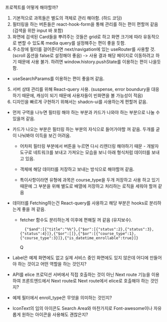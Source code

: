 프로젝트를 어떻게 해야할까?

1. 기본적으로 과목들은 별도의 객체로 관리 해야함. (하드 코딩)
2. 필터링을 하는 버튼들은 react-hook-form을 통해 관리를 하는 편이 편할꺼 같음 (검색을 위한 input 바 포함)
3. 화면에 검색된 Card들을 뿌려주는 것들은 grid로 하고 화면 크기에 따라 유동적으로 변할 수 있도록 media query를 설정해주는 편이 좋을 듯함.
4. 주소창에 필터를 걸어준다면 next/navigation에 있는 useRouter를 사용할 것. (scroll 옵션을 false로 설정해야 좋음) -> 사용 결과 해당 페이지로 이동하려고 하기 때문에 사용 불가. 하려면 window.history.pushState를 이용하는 편이 나을듯함.

- useSearchParams를 이용하는 편이 좋을꺼 같음.

5. 서버 상태 관리를 위해 React-query 사용. (suspense, error boundury을 대응하기 때문에, 캐싱이 되기 때문에 사용자들이 빈화면을 볼 가능성이 적음)
6. 디자인을 빠르게 구현하기 위해서는 shadcn-ui를 사용하는게 편할꺼 같음.

- 먼저 구역을 나누면 필터링 해야 하는 부분과 카드가 나와야 하는 부분으로 나눌 수 있을꺼 같음.
- 카드가 나오는 부분은 필터링 하는 부분의 자식으로 들어가야할 꺼 같음. 두개를 굳이 나눠봐야 이득을 보긴 어려움.

  - 어차피 필터링 부분에서 버튼을 누르면 다시 리렌더링 해야하기 때문 - 개발자 도구로 네트워크를 보내고 가져오는 모습을 보니 아래 형식처럼 데이터를 보내고 있음.

  - 객체에 해당 데이터를 저장하고 보내는 방식으로 해야할꺼 같음.

  - 특이사항이라면 유형에 과목은 course_type을 두개 저장하고 사용 하고 있기 때문에 그 부분을 위해 별도로 배열에 저장하고 처리하는 로직을 세워야 할꺼 같음

- 데이터를 Fetching하는건 React-query를 사용하고 해당 부분은 hooks로 분리하는게 좋을 꺼 같음.

  - fetcher 함수도 분리하는게 이후에 편해질 꺼 같음 (유지보수).

          {"$and":[{"title":"%%"},{"$or":[{"status":2},{"status":3},{"status":4}]},{"$or":[]},{"$or":[{"course_type":1},{"course_type":3}]},{"is_datetime_enrollable":true}]}

    Q

- Label은 예제 화면에도 없고 실제 서비스 중인 화면에도 있지 않은데 어디에 만들어야 하는 것이고 어떤 역할을 하는 것인지?
- API를 elice 프로덕션 서버에서 직접 호출하는 것이 아닌 Next route 기능을 이용하여 프론트엔드에서 Next route로 Next route에서 elice로 호출해야 하는 것인지?
- 예제 필터에서 enroll_type은 무엇을 의미하는 것인지?
- IconText의 임의 아이콘도 Search Area와 마찬가지로 Font-awesome이나 자유롭게 원하는 아이콘을 사용해도 괜찮은지?
